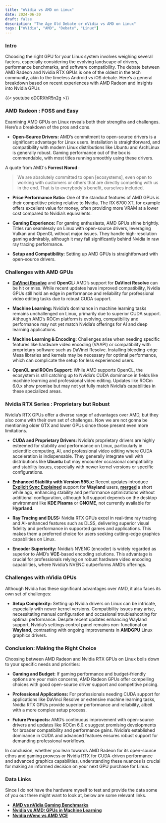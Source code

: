 ```yaml
---
title: "nVidia vs AMD on Linux"
date: 2024-06-30
draft: false
description: "The Age Old Debate or nVidia vs AMD on Linux"
tags: ["nVidia", "AMD", "Debate", "Linux"]
---
```


### Intro

Choosing the right GPU for your Linux system involves weighing several factors, especially considering the evolving landscape of drivers, performance benchmarks, and software compatibility. The debate between AMD Radeon and Nvidia RTX GPUs is one of the oldest in the tech community, akin to the timeless Android vs iOS debate. Here’s a general breakdown based on recent experiences with AMD Radeon and insights into Nvidia GPUs

{{< youtube oDCRXhR5n2g >}}

### AMD Radeon : FOSS and Easy

Examining AMD GPUs on Linux reveals both their strengths and challenges. Here’s a breakdown of the pros and cons.

- **Open-Source Drivers:** AMD’s commitment to open-source drivers is a significant advantage for Linux users. Installation is straightforward, and compatibility with modern Linux distributions like Ubuntu and ArchLinux is generally robust. Gaming performance out of the box is commendable, with most titles running smoothly using these drivers.

A quote from AMD's **Forrest Norod** :

> We are absolutely committed to open [ecosystems], even open to working with customers or others that are directly competing with us in the end. That is to everybody's benefit, ourselves included.

- **Price Performance Ratio:** One of the standout features of AMD GPUs is their competitive pricing relative to Nvidia. The RX 6700 XT, for example offers excellent value for money, often providing more VRAM at a lower cost compared to Nvidia’s equivalents.

- **Gaming Experience:** For gaming enthusiasts, AMD GPUs shine brightly. Titles run seamlessly on Linux with open-source drivers, leveraging Vulkan and OpenGL without major issues. They handle high-resolution gaming admirably, although it may fall significantly behind Nvidia in raw ray tracing performance.

- **Setup and Compatibility:** Setting up AMD GPUs is straightforward with open-source drivers.

### Challenges with AMD GPUs

- [**DaVinci Resolve**](https://www.blackmagicdesign.com/products/davinciresolve) and **OpenCL:** AMD’s support for **DaVinci Resolve** can be hit or miss. While recent updates have improved compatibility, Nvidia GPUs still hold an edge in performance and reliability for professional video editing tasks due to robust CUDA support.

- **Machine Learning:** Nvidia’s dominance in machine learning tasks remains unchallenged on Linux, primarily due to superior CUDA support. Although AMD’s ROCm platform is evolving, compatibility and performance may not yet match Nvidia’s offerings for AI and deep learning applications.

- **Machine Learning & Encoding:** Challenges arise when needing specific features like hardware video encoding (VAAPI) or compatibility with proprietary software such as DaVinci Resolve. Installing bleeding-edge Mesa libraries and kernels may be necessary for optimal performance, which can complicate the setup for less experienced users.

- **OpenCL and ROCm Support:** While AMD supports OpenCL, the ecosystem is still catching up to Nvidia’s CUDA dominance in fields like machine learning and professional video editing. Updates like ROCm 6.0.x show promise but may not yet fully match Nvidia’s capabilities in these specialized areas.

### Nvidia RTX Series : Proprietary but Robust

Nvidia’s RTX GPUs offer a diverse range of advantages over AMD, but they also come with their own set of challenges. Now we are not gonna be mentioning older GTX and lower GPUs since those present even more limitations.

- **CUDA and Proprietary Drivers:** Nvidia’s proprietary drivers are highly esteemed for stability and performance on Linux, particularly in scientific computing, AI, and professional video editing where CUDA acceleration is indispensable. They generally integrate well with distributions like **Ubuntu** but may encounter occasional compatibility and stability issues, especially with newer kernel versions or specific configurations.

- **Enhanced Stability with Version 555.x:** Recent updates introduce [**Explicit Sync Explained**](https://zamundaaa.github.io/wayland/2024/04/05/explicit-sync.html) support for **Wayland** users, [**merged**](https://gitlab.freedesktop.org/wayland/wayland-protocols/-/merge_requests/90) a short while ago, enhancing stability and performance optimizations without additional configuration, although full support depends on the desktop environment like **KDE Plasma** or **GNOME**, not currently available for **Hyprland**.

- **Ray Tracing and DLSS:** Nvidia RTX GPUs excel in real-time ray tracing and AI-enhanced features such as DLSS, delivering superior visual fidelity and performance in supported games and applications. This makes them a preferred choice for users seeking cutting-edge graphics capabilities on Linux.

- **Encoder Superiority:** Nvidia’s NVENC (encoder) is widely regarded as superior to AMD’s **VCE**-based encoding solutions. This advantage is crucial for professionals relying on robust hardware video encoding capabilities, where Nvidia’s NVENC outperforms AMD’s offerings.

### Challenges with nVidia GPUs

Although Nvidia has these significant advantages over AMD, it also faces its own set of challenges:

- **Setup Complexity:** Setting up Nvidia drivers on Linux can be intricate, especially with newer kernel versions. Compatibility issues may arise, necessitating manual configuration and occasional troubleshooting for optimal performance. Despite recent updates enhancing Wayland support, Nvidia’s settings control panel remains non-functional on **Wayland**, contrasting with ongoing improvements in **AMDGPU** Linux graphics drivers.

### Conclusion: Making the Right Choice

Choosing between AMD Radeon and Nvidia RTX GPUs on Linux boils down to your specific needs and priorities:

- **Gaming and Budget:** If gaming performance and budget-friendly options are your main concerns, AMD Radeon GPUs offer compelling choices with good open-source driver support and competitive pricing.

- **Professional Applications:** For professionals needing CUDA support for applications like DaVinci Resolve or extensive machine learning tasks, Nvidia RTX GPUs provide superior performance and reliability, albeit with a more complex setup process.

- **Future Prospects:** AMD’s continuous improvement with open-source drivers and updates like ROCm 6.0.x suggest promising developments for broader compatibility and performance gains. Nvidia’s established dominance in CUDA and advanced features ensures robust support for demanding professional workflows.

In conclusion, whether you lean towards AMD Radeon for its open-source ethos and gaming prowess or Nvidia RTX for CUDA-driven performance and advanced graphics capabilities, understanding these nuances is crucial for making an informed decision on your next GPU purchase for Linux.

### Data Links

Since I do not have the hardware myself to test and provide the data some of you out there might want to look at, below are some relevant links.

- [**AMD vs nVidia Gaming Benchmarks**](https://www.phoronix.com/review/august-2023-linux-gpus/2)
- [**Nvidia vs AMD: GPUs in Machine Learning**](https://www.quora.com/Which-is-a-better-GPU-for-machine-learning-AMD-or-NVIDIA)
- [**Nvidia nVenc vs AMD VCE**](https://www.tomshardware.com/news/amd-intel-nvidia-video-encoding-performance-quality-tested)
